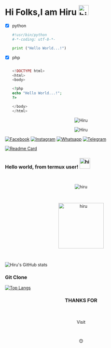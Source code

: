 # Hi Folks,I am Hiru <img src=https://github.com/soo-more/hiranmoy0067/blob/main/script/hi.gif width="33px" alt="hi">
  
- [x] python
  ```python
  #!usr/bin/python
  #-*-coding: utf-8-*-
  
  print ("Hello World...!")
  ```
- [x] php
  ```php

  <!DOCTYPE html>
  <html>
  <body>

  <?php
  echo "Hello World...!";
  ?>

  </body>
  </html>

  ```

<p align="center"><img src="https://github.com/soo-more/hiranmoy0067/blob/main/script/drag.gif" alt="Hiru "> 

<p align="center"><img src="https://github.com/soo-more/hiranmoy0067/blob/main/script/keyboard.gif" alt="Hiru "> <br>

[![Facebook](https://img.shields.io/badge/-Facebook-0b49dd?style=flat&logo=Facebook&logoColor=white&link=https://www.facebook.com/shruti.mondal.9847867)](https://www.facebook.com/shruti.mondal.9847867) [![Instagram](https://img.shields.io/badge/-Insta-f01397?style=flat&logo=Instagram&logoColor=white&link=https://www.instagram.com/he_lo_hiruop)](https://www.instagram.com/he_lo_hiruop) 
[![Whatsapp](https://img.shields.io/badge/-Whatsapp-07b017?style=flat&logo=Whatsapp&logoColor=white&link=https://wa.me/+14197404786?text=Hi_hiru)](https://wa.me/+14197404786?text=Hi_hiru)
[![Telegram](https://img.shields.io/badge/-Telegram-06adff?style=flat&logo=Telegram&logoColor=white&link=https://t.me/hiru_ajao)](https://t.me/hiru_ajao)


[![Readme Card](https://github-readme-stats.vercel.app/api/pin/?username=soo-more&repo=welcome&theme=vision-friendly-dark)](https://github.com/soo-more/Hiranmoy) <br>

### Hello world, from termux user! <img src=https://github.com/soo-more/hiranmoy0067/blob/main/script/hi.gif width="35px" alt="hi"> <br> 
<br>
 
<p align=center> <img src=https://komarev.com/ghpvc/?username=soo-more alt=hiru /> </p> <br> 

<p align=center> <img src=https://github.com/soo-more/OP/blob/main/script/blue_boy_typing_nothought.gif
alt=hiru hight="150" width="150"/> </p> <br>

![Hiru's GitHub stats](https://github-readme-stats.vercel.app/api?username=soo-more&show_icons=true&theme=synthwave) <br>



### Git Clone






































[![Top Langs](https://github-readme-stats.vercel.app/api/top-langs/?username=soo-more&layout=compact)](https://github.com/soo-more/github-readme-stats)

### <p align=center> THANKS FOR </p> <br> 
 <p align=center> Visit </p> <br>
<p align=center>😊</p>
<!---
hiranmoy0067/hiranmoy0067 is a ✨ special ✨ repository because its `README.md` (this file) appears on your GitHub profile.
You can click the Preview link to take a look at your changes.
--->
